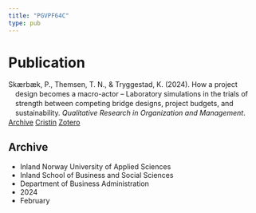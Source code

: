 ```yaml
---
title: "PGVPF64C"
type: pub
---
```

<h1>Publication</h1>
<article id="csl-bib-container-PGVPF64C" class="csl-bib-container">
  <div class="csl-bib-body" style="line-height: 1.35; padding-left: 1em; text-indent:-1em;">
  <div class="csl-entry">Sk&#xE6;rb&#xE6;k, P., Themsen, T. N., &amp; Tryggestad, K. (2024). How a project design becomes a macro-actor &#x2013; Laboratory simulations in the trials of strength between competing bridge designs, project budgets, and sustainability. <i>Qualitative Research in Organization and Management</i>.</div>
</div>
  <div class="csl-bib-buttons">
    <a href="#taxonomy-article-PGVPF64C" class="csl-bib-button">Archive</a>
    <a href="https://app.cristin.no/results/show.jsf?id=2250118" alt="Cristin URL" class="csl-bib-button">Cristin</a>
    <a href="http://zotero.org/groups/5402882/items/PGVPF64C" alt="Zotero URL" class="csl-bib-button">Zotero</a>
  </div>
  <div id="csl-bib-meta-container-PGVPF64C"></div>
</article>
<div id="csl-bib-meta-PGVPF64C" class="csl-bib-meta">
  <article id="taxonomy-article-PGVPF64C" class="taxonomy-article">
    <h1>Archive</h1>
    <ul>
      <li>Inland Norway University of Applied Sciences</li>
      <li>Inland School of Business and Social Sciences</li>
      <li>Department of Business Administration</li>
      <li>2024</li>
      <li>February</li>
    </ul>
  </article>
</div>
